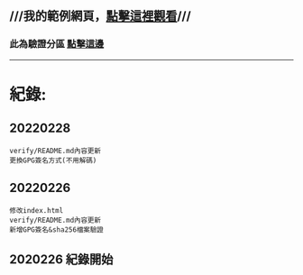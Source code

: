 ## ///我的範例網頁，[點擊這裡觀看](https://hydereub.github.io)///

### 此為驗證分區 [點擊這邊](https://github.com/HYDeReUb/HYDeReUb.github.io/tree/verify/verify#%E9%A9%97%E8%AD%89sha256%E9%A9%97%E8%AD%89%E6%96%87%E4%BB%B6%E6%98%AF%E5%90%A6%E7%82%BA%E6%93%81%E6%9C%89%E8%80%85)
-----------------------------------------------------
# 紀錄:
## 20220228
```
verify/README.md內容更新
更換GPG簽名方式(不用解碼)
```
## 20220226
```
修改index.html
verify/README.md內容更新
新增GPG簽名&sha256檔案驗證
```
## 2020226 紀錄開始
